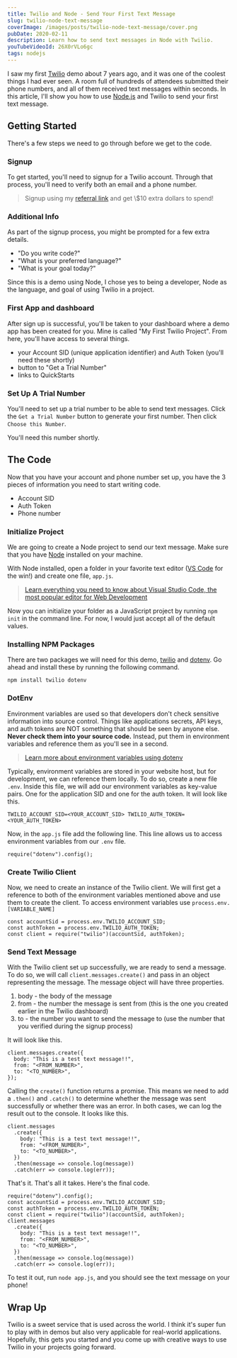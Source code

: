 ```yaml
---
title: Twilio and Node - Send Your First Text Message
slug: twilio-node-text-message
coverImage: /images/posts/twilio-node-text-message/cover.png
pubDate: 2020-02-11
description: Learn how to send text messages in Node with Twilio.
youTubeVideoId: 26X0rVLo6gc
tags: nodejs
---
```


I saw my first [Twilio](https://www.twilio.com/) demo about 7 years ago, and it was one of the coolest things I had ever seen. A room full of hundreds of attendees submitted their phone numbers, and all of them received text messages within seconds. In this article, I'll show you how to use [Node.js](https://nodejs.org/en/) and Twilio to send your first text message.

## Getting Started

There's a few steps we need to go through before we get to the code.

### Signup

To get started, you'll need to signup for a Twilio account. Through that process, you'll need to verify both an email and a phone number.

> Signup using my [referral link](http://localhost:8000/blog/www.twilio.com/referral/BlB5lB) and get \\$10 extra dollars to spend!

### Additional Info

As part of the signup process, you might be prompted for a few extra details.

- "Do you write code?"
- "What is your preferred language?"
- "What is your goal today?"

Since this is a demo using Node, I chose yes to being a developer, Node as the language, and goal of using Twilio in a project.

### First App and dashboard

After sign up is successful, you'll be taken to your dashboard where a demo app has been created for you. Mine is called "My First Twilio Project". From here, you'll have access to several things.

- your Account SID (unique application identifier) and Auth Token (you'll need these shortly)
- button to "Get a Trial Number"
- links to QuickStarts

### Set Up A Trial Number

You'll need to set up a trial number to be able to send text messages. Click the `Get a Trial Number` button to generate your first number. Then click `Choose this Number`.

You'll need this number shortly.

## The Code

Now that you have your account and phone number set up, you have the 3 pieces of information you need to start writing code.

- Account SID
- Auth Token
- Phone number

### Initialize Project

We are going to create a Node project to send our text message. Make sure that you have [Node](https://nodejs.org/en/download/) installed on your machine.

With Node installed, open a folder in your favorite text editor ([VS Code](https://code.visualstudio.com/) for the win!) and create one file, `app.js`.

> [Learn everything you need to know about Visual Studio Code, the most popular editor for Web Development](https://www.udemy.com/course/learn-visual-studio-code/)

Now you can initialize your folder as a JavaScript project by running `npm init` in the command line. For now, I would just accept all of the default values.

### Installing NPM Packages

There are two packages we will need for this demo, [twilio](https://www.npmjs.com/package/twilio) and [dotenv](https://www.npmjs.com/package/dotenv). Go ahead and install these by running the following command.

    npm install twilio dotenv

### DotEnv

Environment variables are used so that developers don't check sensitive information into source control. Things like applications secrets, API keys, and auth tokens are NOT something that should be seen by anyone else. **Never check them into your source code.** Instead, put them in environment variables and reference them as you'll see in a second.

> [Learn more about environment variables using dotenv](https://www.youtube.com/watch?v=i14ekt_DAt0&t=1s)

Typically, environment variables are stored in your website host, but for development, we can reference them locally. To do so, create a new file `.env`. Inside this file, we will add our environment variables as key-value pairs. One for the application SID and one for the auth token. It will look like this.

    TWILIO_ACCOUNT_SID=<YOUR_ACCOUNT_SID> TWILIO_AUTH_TOKEN=<YOUR_AUTH_TOKEN>

Now, in the `app.js` file add the following line. This line allows us to access environment variables from our `.env` file.

    require("dotenv").config();

### Create Twilio Client

Now, we need to create an instance of the Twilio client. We will first get a reference to both of the environment variables mentioned above and use them to create the client. To access environment variables use `process.env.[VARIABLE_NAME]`

    const accountSid = process.env.TWILIO_ACCOUNT_SID;
    const authToken = process.env.TWILIO_AUTH_TOKEN;
    const client = require("twilio")(accountSid, authToken);

### Send Text Message

With the Twilio client set up successfully, we are ready to send a message. To do so, we will call `client.messages.create()` and pass in an object representing the message. The message object will have three properties.

1.  body - the body of the message
2.  from - the number the message is sent from (this is the one you created earlier in the Twilio dashboard)
3.  to - the number you want to send the message to (use the number that you verified during the signup process)

It will look like this.

    client.messages.create({
      body: "This is a test text message!!",
      from: "<FROM_NUMBER>",
      to: "<TO_NUMBER>",
    });

Calling the `create()` function returns a promise. This means we need to add a `.then()` and `.catch()` to determine whether the message was sent successfully or whether there was an error. In both cases, we can log the result out to the console. It looks like this.

    client.messages
      .create({
        body: "This is a test text message!!",
        from: "<FROM_NUMBER>",
        to: "<TO_NUMBER>",
      })
      .then(message => console.log(message))
      .catch(err => console.log(err));

That's it. That's all it takes. Here's the final code.

    require("dotenv").config();
    const accountSid = process.env.TWILIO_ACCOUNT_SID;
    const authToken = process.env.TWILIO_AUTH_TOKEN;
    const client = require("twilio")(accountSid, authToken);
    client.messages
      .create({
        body: "This is a test text message!!",
        from: "<FROM_NUMBER>",
        to: "<TO_NUMBER>",
      })
      .then(message => console.log(message))
      .catch(err => console.log(err));

To test it out, run `node app.js`, and you should see the text message on your phone!

## Wrap Up

Twilio is a sweet service that is used across the world. I think it's super fun to play with in demos but also very applicable for real-world applications. Hopefully, this gets you started and you come up with creative ways to use Twilio in your projects going forward.
